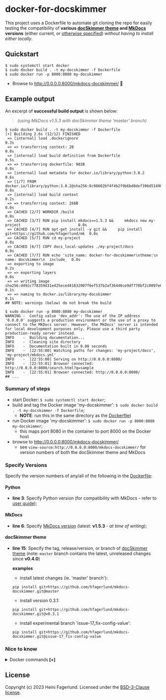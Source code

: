 # docker-for-docskimmer

This project uses a Dockerfile to automate git cloning the repo for easily testing the compatibility of **various [docSkimmer theme](https://github.com/hfagerlund/mkdocs-docskimmer) and [MkDocs](https://github.com/mkdocs/mkdocs) versions** (either current, or [otherwise specified](https://github.com/hfagerlund/docker-for-docskimmer#specify-versions)) *without having to install either locally*.

## Quickstart
```console
$ sudo systemctl start docker
$ sudo docker build . -t my-docskimmer -f Dockerfile
$ sudo docker run -p 8000:8080 my-docskimmer
```
* Browse to http://0.0.0.0:8000/mkdocs-docskimmer/ :tada:

## Example output
An excerpt of **successful build output** is shown below:
> *(using MkDocs v1.5.3 with docSkimmer theme 'master' branch)*

```console
$ sudo docker build . -t my-docskimmer -f Dockerfile
[+] Building 2.6s (12/12) FINISHED
 => [internal] load .dockerignore                                                                    0.3s
 => => transferring context: 2B                                                                      0.0s
 => [internal] load build definition from Dockerfile                                                 0.5s
 => => transferring dockerfile: 902B                                                                 0.0s
 => [internal] load metadata for docker.io/library/python:3.8.2                                      0.6s
 => [1/7] FROM docker.io/library/python:3.8.2@sha256:8c98602bf4f4b2f9b6bd8def396d5149821c59f8a69e74  0.0s
 => [internal] load build context                                                                    0.2s
 => => transferring context: 266B                                                                    0.0s
 => CACHED [2/7] WORKDIR /build                                                                      0.0s
 => CACHED [3/7] RUN pip install mkdocs==1.5.3 &&     mkdocs new my-project                          0.0s
 => CACHED [4/7] RUN apt-get install -y git &&     pip install git+https://github.com/hfagerlund/mk  0.0s
 => CACHED [5/7] RUN cd my-project                                                                   0.0s
 => CACHED [6/7] COPY docs_local-updates ./my-project/docs                                           0.0s
 => CACHED [7/7] RUN echo 'site_name: docker-for-docskimmer\ntheme:\n  name: docskimmer\n  include_  0.0s
 => exporting to image                                                                               0.2s
 => => exporting layers                                                                              0.0s
 => => writing image sha256:d492c778359d31e425eced41632007f6ef537b2af36446ce9df770bf2c0097e6         0.1s
 => => naming to docker.io/library/my-docskimmer                                                     0.1s
## NOTE: warnings (below) do not break the build

$ sudo docker run -p 8000:8080 my-docskimmer
WARNING -  Config value 'dev_addr': The use of the IP address '0.0.0.0' suggests a production environment or the use of a proxy to connect to the MkDocs server. However, the MkDocs' server is intended for local development purposes only. Please use a third party production-ready server instead.
INFO    -  Building documentation...
INFO    -  Cleaning site directory
INFO    -  Documentation built in 0.08 seconds
INFO    -  [22:55:00] Watching paths for changes: 'my-project/docs', 'my-project/mkdocs.yml'
INFO    -  [22:55:00] Serving on http://0.0.0.0:8080/
INFO    -  [22:55:01] Browser connected: http://0.0.0.0:8000/search.html?q=sample
INFO    -  [22:55:01] Browser connected: http://0.0.0.0:8000/
## ...
```

### Summary of steps
* start Docker: `$ sudo systemctl start docker`;
* build and tag the Docker image 'my-docskimmer': `$ sudo docker build . -t my-docskimmer -f Dockerfile`;
  * **NOTE**: run this in the same directory as the [Dockerfile](https://github.com/hfagerlund/docker-for-docskimmer/blob/main/Dockerfile))
* run Docker image 'my-docskimmer': `$ sudo docker run -p 8000:8080 my-docskimmer`;
  * this maps port 8080 in the container to port 8000 on the Docker host
* browse to http://0.0.0.0:8000/mkdocs-docskimmer/
  * see `view-source:http://0.0.0.0:8000/mkdocs-docskimmer/` for version numbers of both the docSkimmer theme and MkDocs

### Specify Versions
Specify the version numbers of any/all of the following in the [Dockerfile](https://github.com/hfagerlund/docker-for-docskimmer/blob/main/Dockerfile):
#### Python
* **line 3**: Specify Python version (for compatibility with MkDocs - refer to [user guide](https://www.mkdocs.org/user-guide/installation/));
#### MkDocs
* **line 6**: Specify [MkDocs version](https://github.com/mkdocs/mkdocs/releases/) (latest: **v1.5.3** - *at time of writing*);
#### docSkimmer theme
* **line 15**: Specify the tag, release/version, or branch of [docSkimmer theme](https://github.com/hfagerlund/mkdocs-docskimmer/releases) (note: `master` branch contains the latest, unreleased changes since **v0.4.0**)

  **examples** <br>
  * install latest changes (ie. 'master' branch'):
  ```
  pip install git+https://github.com/hfagerlund/mkdocs-docskimmer.git@master
  ```
  * install version 0.3.1:
  ```
  pip install git+https://github.com/hfagerlund/mkdocs-docskimmer.git@v0.3.1
  ```
  * install experimental branch 'issue-17_fix-config-value':
  ```
  pip install git+https://github.com/hfagerlund/mkdocs-docskimmer.git@issue-17_fix-config-value
  ```


### Nice to know
<details>
  <summary>Docker commands<strong> [+]</strong></summary>

<br />

* List Docker images (eg. 'my-docskimmer'):
```console
$ sudo docker images
```

* List Docker containers:
```console
$ sudo docker container ls -a
```

* Remove Docker image 'my-docskimmer' once finished:
```console
$ sudo docker rmi -f my-docskimmer
```

* Stop Docker:
```console
$ sudo systemctl stop docker
```

* Check whether Docker is running:
```console
$ sudo systemctl status docker
```
</details>

## License
Copyright (c) 2023 Heini Fagerlund. Licensed under the [BSD-3-Clause license](https://github.com/hfagerlund/docker-for-docskimmer/blob/main/LICENSE).
